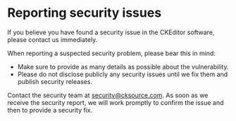 # Reporting security issues

If you believe you have found a security issue in the CKEditor software, please contact us immediately.

When reporting a suspected security problem, please bear this in mind:

*   Make sure to provide as many details as possible about the vulnerability.
*   Please do not disclose publicly any security issues until we fix them and publish security releases.

Contact the security team at security@cksource.com. As soon as we receive the security report, we will work promptly to confirm the issue and then to provide a security fix.
